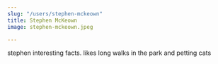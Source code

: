 ```yaml
---
slug: "/users/stephen-mckeown"
title: Stephen McKeown
image: stephen-mckeown.jpeg

---
```


stephen interesting facts. likes long walks in the park and petting cats 
